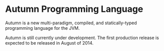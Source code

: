 Autumn Programming Language
======

Autumn is a new multi-paradigm, compiled, and statically-typed programming language for the JVM. 

Autumn is still currently under development. 
The first production release is expected to be released in August of 2014.
